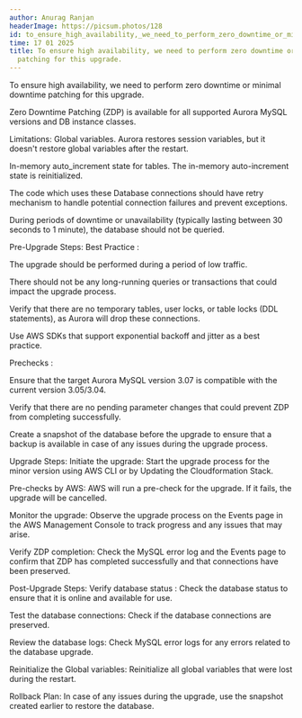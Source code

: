 ```yaml
---
author: Anurag Ranjan
headerImage: https://picsum.photos/128
id: to_ensure_high_availability,_we_need_to_perform_zero_downtime_or_minimal_downtime_patching_for_this_upgrade.
time: 17 01 2025
title: To ensure high availability, we need to perform zero downtime or minimal downtime
  patching for this upgrade.
---
```


To ensure high availability, we need to perform zero downtime or minimal downtime patching for this upgrade.

Zero Downtime Patching (ZDP) is available for all supported Aurora MySQL versions and DB instance classes.

Limitations:
Global variables. Aurora restores session variables, but it doesn't restore global variables after the restart.

In-memory auto_increment state for tables. The in-memory auto-increment state is reinitialized.

The code which uses these Database connections should have retry mechanism to handle potential connection failures and prevent exceptions.

During periods of downtime or unavailability (typically lasting between 30 seconds to 1 minute), the database should not be queried.

 

Pre-Upgrade Steps:
Best Practice :

The upgrade should be performed during a period of low traffic.

There should not be any long-running queries or transactions that could impact the upgrade process.

Verify that there are no temporary tables, user locks, or table locks (DDL statements), as Aurora will drop these connections.

Use AWS SDKs that support exponential backoff and jitter as a best practice.

Prechecks : 

Ensure that the target Aurora MySQL version 3.07 is compatible with the current version 3.05/3.04.

Verify that there are no pending parameter changes that could prevent ZDP from completing successfully.

Create a snapshot of the database before the upgrade to ensure that a backup is available in case of any issues during the upgrade process.

Upgrade Steps:
Initiate the upgrade: Start the upgrade process for the minor version using AWS CLI or by Updating the Cloudformation Stack.

Pre-checks by AWS: AWS will run a pre-check for the upgrade. If it fails, the upgrade will be cancelled.

Monitor the upgrade: Observe the upgrade process on the Events page in the AWS Management Console to track progress and any issues that may arise.

Verify ZDP completion: Check the MySQL error log and the Events page to confirm that ZDP has completed successfully and that connections have been preserved.

Post-Upgrade Steps:
Verify database status : Check the database status to ensure that it is online and available for use.

Test the database connections: Check if the database connections are preserved.

Review the database logs: Check MySQL error logs for any errors related to the database upgrade.

Reinitialize the Global variables: Reinitialize all global variables that were lost during the restart.

Rollback Plan:
In case of any issues during the upgrade, use the snapshot created earlier to restore the database.